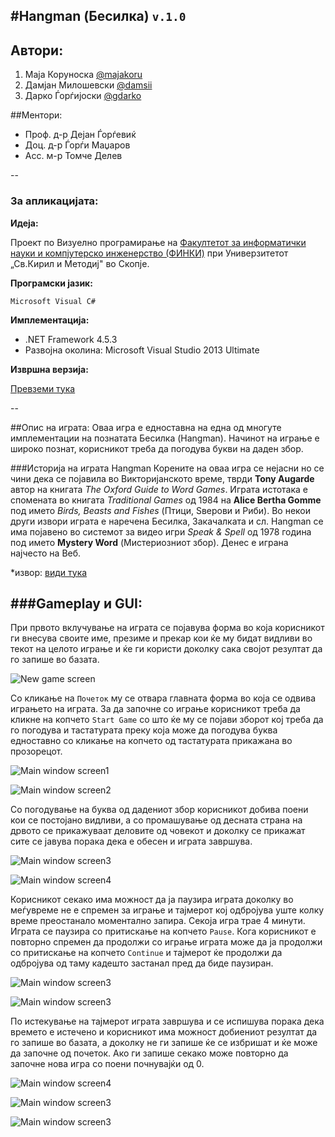 #Hangman (Бесилка) ```v.1.0``` 
---

## Автори:
1. Маја Коруноска [@majakoru](https://github.com/majakoru)
2. Дамјан Милошевски [@damsii](https://github.com/damsii)
3. Дарко Ѓорѓијоски [@gdarko]( https://github.com/gdarko)

##Ментори:
* Проф. д-р Дејан Ѓорѓевиќ
* Доц. д-р Ѓорѓи Маџаров
* Асс. м-р Томче Делев

--
### За апликацијата:
**Идеја:**

 Проект по Визуeлно програмирање на [Факултетот за информатички науки и компјутерско инженерство (ФИНКИ)](http://www.finki.ukim.mk/mk/home) при Универзитeтот „Св.Кирил и Методиј" во Скопје. 
 
**Програмски јазик:**

```Microsoft Visual C# ```

 **Имплементација:**
 
* .NET Framework 4.5.3
* Развојна околина: Microsoft Visual Studio 2013 Ultimate

**Извршна верзија:**

[Превземи тука](https://www.dropbox.com/s/cuvld64ef5yklsz/Hangman.exe?dl=0)

--

##Опис на играта:
Оваа игра е едноставна на една од многуте имплементации на познатата Бесилка (Hangman). Начинот на играње е широко познат, корисникот треба да погодува букви на даден збор.

###Историја на играта Hangman
Корените на оваа игра се нејасни но се чини дека се појавила во Викторијанското време, тврди **Tony Augarde** автор на книгата _The Oxford Guide to Word Games_. Играта истотака е спомената во книгата _Traditional Games_ од 1984 на **Alice Bertha Gomme** под името _Birds, Beasts and Fishes_ (Птици, Ѕверови и Риби).
Во некои други извори играта е наречена Бесилка, Закачалката и сл. Hangman се има појавено во системот за видео игри *Speak & Spell* од 1978 година под името **Mystery Word** (Мистериозниот збор). Денес е играна најчесто на Веб.

*извор: [види тука](http://en.wikipedia.org/wiki/Hangman_%28game%29#History_of_the_Hangman_game)

###Gameplay и GUI:
---
При првото вклучување на играта се појавува форма во која корисникот ги внесува своите име, презиме и прекар кои ќе му бидат видливи во текот на целото играње и ќе ги користи доколку сака својот резултат да го запише во базата.

![New game screen](/screens/Screenshot_1.png)

Со кликање на ```Почеток``` му се отвара главната форма во која се одвива играњето на играта. За да започне со играње корисникот треба да кликне на копчето ```Start Game``` со што ќе му се појави зборот кој треба да го погодува и тастатурата преку која може да погодува буква едноставно со кликање на копчето од тастатурата прикажана во прозорецот.

![Main window screen1](/screens/main_window.png)

![Main window screen2](/screens/main_window1.png)

Со погодување на буква од дадениот збор корисникот добива поени кои се постојано видливи, а со промашување од десната страна на дрвото се прикажуваат деловите од човекот и доколку се прикажат сите се јавува порака дека е обесен и играта завршува.

![Main window screen3](/screens/main_window3.png)

![Main window screen4](/screens/game_over.png)

Корисникот секако има можност да ја паузира играта доколку во меѓувреме не е спремен за играње и тајмерот кој одбројува уште колку време преостанало моментално запира. Секоја игра трае 4 минути. Играта се паузира со притискање на копчето ```Pause```.
Кога корисникот е повторно спремен да продолжи со играње играта може да ја продолжи со притискање на копчето ```Continue``` и тајмерот ќе продолжи да одбројува од таму кадешто застанал пред да биде паузиран. 

![Main window screen3](/screens/game_paused.png)

![Main window screen3](/screens/game_paused1.png)

По истекување на тајмерот играта завршува и се испишува порака дека времето е истечено и корисникот има можност добиениот резултат да го запише во базата, а доколку не ги запише  ќе се избришат и ќе може да  започне од почеток. Ако ги запише секако може повторно да започне нова игра со поени почнувајќи од 0.

![Main window screen4](/screens/time_isUp.png)

![Main window screen3](/screens/save_to_base.png)

![Main window screen3](/screens/saved.png)
